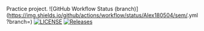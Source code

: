 Practice project.
![GitHub Workflow Status (branch)](https://img.shields.io/github/actions/workflow/status/Alex180504/sem/<action file name>.yml?branch=<master branch>)
[![LICENSE](https://img.shields.io/github/license/Alex180504/sem.svg?style=flat-square)](https://github.com/Alex180504/sem/blob/master/LICENSE)
[![Releases](https://img.shields.io/github/release/Alex180504/sem/all.svg?style=flat-square)](https://github.com/Alex180504/sem/releases)